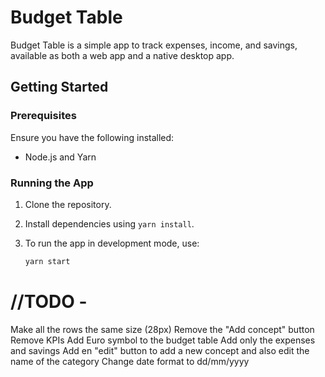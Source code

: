 # Budget Table

Budget Table is a simple app to track expenses, income, and savings, available as both a web app and a native desktop app.

## Getting Started

### Prerequisites

Ensure you have the following installed:

- Node.js and Yarn

### Running the App

1. Clone the repository.
2. Install dependencies using `yarn install`.
3. To run the app in development mode, use:

   ```bash
   yarn start

# //TODO - 
Make all the rows the same size (28px)
Remove the "Add concept" button
Remove KPIs
Add Euro symbol to the budget table
Add only the expenses and savings
Add en "edit" button to add a new concept and also edit the name of the category
Change date format to dd/mm/yyyy